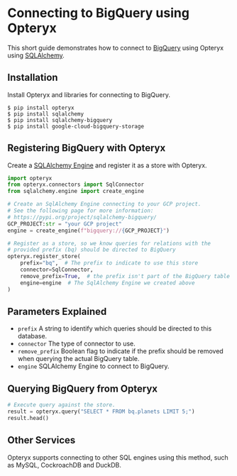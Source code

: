 # Connecting to BigQuery using Opteryx

This short guide demonstrates how to connect to [BigQuery](https://cloud.google.com/bigquery) using Opteryx using [SQLAlchemy](https://www.sqlalchemy.org/).

## Installation

Install Opteryx and libraries for connecting to BigQuery.

~~~console
$ pip install opteryx
$ pip install sqlalchemy
$ pip install sqlalchemy-bigquery
$ pip install google-cloud-bigquery-storage
~~~

## Registering BigQuery with Opteryx

Create a [SQLAlchemy Engine](https://docs.sqlalchemy.org/en/20/tutorial/engine.html#tutorial-engine) and register it as a store with Opteryx.

~~~python
import opteryx
from opteryx.connectors import SqlConnector
from sqlalchemy.engine import create_engine

# Create an SqlAlchemy Engine connecting to your GCP project.
# See the following page for more information:
# https://pypi.org/project/sqlalchemy-bigquery/
GCP_PROJECT:str = "your GCP project"
engine = create_engine(f"bigquery://{GCP_PROJECT}")

# Register as a store, so we know queries for relations with the
# provided prefix (bq) should be directed to BigQuery
opteryx.register_store(
    prefix="bq",  # The prefix to indicate to use this store
    connector=SqlConnector,
    remove_prefix=True,  # the prefix isn't part of the BigQuery table name
    engine=engine  # The SqlAlchemy Engine we created above
)
~~~

## Parameters Explained

- `prefix` A string to identify which queries should be directed to this database.
- `connector` The type of connector to use.
- `remove_prefix` Boolean flag to indicate if the prefix should be removed when querying the actual BigQuery table.
- `engine` SQLAlchemy Engine to connect to BigQuery.

## Querying BigQuery from Opteryx

~~~python
# Execute query against the store.
result = opteryx.query("SELECT * FROM bq.planets LIMIT 5;")
result.head()
~~~

## Other Services

Opteryx supports connecting to other SQL engines using this method, such as MySQL, CockroachDB and DuckDB.